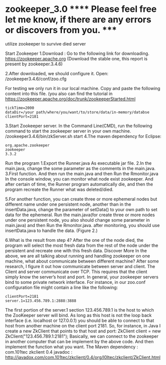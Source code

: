 # zookeeper_3.0  **** Please feel free let me know, if there are any errors or discovers from you. ***
utilize zookeeper to survive died server

Start Zookeeper 
1.Download : Go to the following link for downloading. 
	https://zookeeper.apache.org  (Download the stable one, this report is present by zookeeper.3.4.6)

2.After downloaded, we should configure it. 
	Open:  /zookeeper3.4.6/conf/zoo.cfg 

For testing we only run it in our local machine. Copy and paste the following content into this file. (you also can find the tutorial in https://zookeeper.apache.org/doc/trunk/zookeeperStarted.html

	tickTime=2000
	dataDir=/your path/where/you/want/to/store/data/in-memory/databse
	clientPort=2181

3.Start Zookeeper server.
In the Command Line(CMD), run the following command to start the zookeeper server in your own machine. 
/zookeeper3.4.6/bin/zkServer.sh start
4.The maven dependency for Eclipse:

	org.apache.zookeeper
	zookeeper
	3.3.2

Run the program
        1.Export the Runner.java As executable jar file. 
        2.In the main.java, change the some parameter as the comments in the main.java. 
        3.First function. And then run the main.java and then Run the Rmonitor.java
In the console window, you can monitor what node exist zookeeper. 
And after certain of time, the Runner program automatically die, and then the program recreate the Runner what was deleted/died.  

	
5.For another function, you can create three or more  ephemeral nodes but different name under one persistent node, another than in the insertData.java, change the parameter of setData() to your own path to set data for the ephemeral.  Run the main.java(for create three or more nodes under one persistent node, you also should change some parameter in main.java) and then Run the Rmonitor.java. after monitoring, you should use insertData.java to handle the data. (Figure 2.)

6.What is the result from step 4?
After the one of the node died, the program will select the most fresh data from the rest of the node under the persistent and recreate one with this fresh data.
Discover More 
	In the above, we are all talking about running and handling zookeeper on one machine, what about communicate between different machine?
	After some research, I figure it out how communicate between server and client. The Client and server communicate over TCP. This requires that the client simply know the server’s host and port. In general, your zookeeper servers bind to some private network interface. For instance, in our zoo.conf configuration file might contain a line like the following:

	clientPort=2181
	server.1=123.456.789.1:2888:3888

The first portion of the server.1 section 123.456.789.1 is the host to which the ZooKeeper server will bind. As long as this host is not the loop back interface (i.e. localhost or 127.0.0.1) you should be able to connect to that host from another machine on the client port 2181. So, for instance, in Java I create a new ZkClient that points to that host and port:
ZkClient client = new ZkClient("123.456.789.1:2181");
Basically, we can connect to the zookeeper in another computer that can be implement by the above code. And then implement the function what you want. 
The Maven dependency : 
	com.101tec
	zkclient
	0.4
javadoc : http://javadox.com/com.101tec/zkclient/0.4/org/I0Itec/zkclient/ZkClient.html

